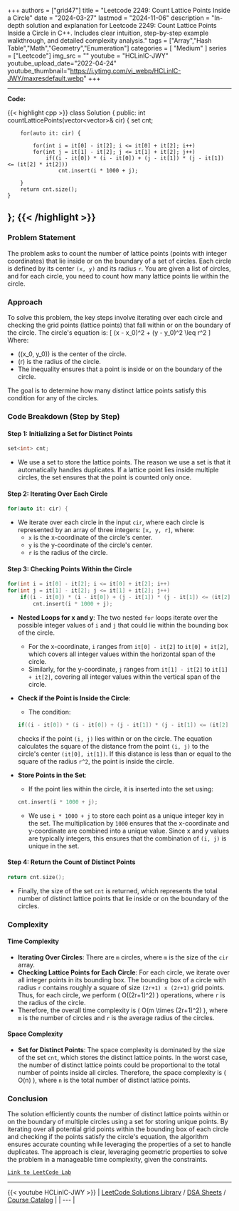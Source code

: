 
+++
authors = ["grid47"]
title = "Leetcode 2249: Count Lattice Points Inside a Circle"
date = "2024-03-27"
lastmod = "2024-11-06"
description = "In-depth solution and explanation for Leetcode 2249: Count Lattice Points Inside a Circle in C++. Includes clear intuition, step-by-step example walkthrough, and detailed complexity analysis."
tags = ["Array","Hash Table","Math","Geometry","Enumeration"]
categories = [
    "Medium"
]
series = ["Leetcode"]
img_src = ""
youtube = "HCLinlC-JWY"
youtube_upload_date="2022-04-24"
youtube_thumbnail="https://i.ytimg.com/vi_webp/HCLinlC-JWY/maxresdefault.webp"
+++



---
**Code:**

{{< highlight cpp >}}
class Solution {
public:
    int countLatticePoints(vector<vector<int>>& cir) {
        set<int> cnt;
        
        for(auto it: cir) {
            
            for(int i = it[0] - it[2]; i <= it[0] + it[2]; i++)
            for(int j = it[1] - it[2]; j <= it[1] + it[2]; j++)                
                if((i - it[0]) * (i - it[0]) + (j - it[1]) * (j - it[1]) <= (it[2] * it[2]))
                    cnt.insert(i * 1000 + j);
            
        }
        return cnt.size();
    }
};
{{< /highlight >}}
---

### Problem Statement

The problem asks to count the number of lattice points (points with integer coordinates) that lie inside or on the boundary of a set of circles. Each circle is defined by its center `(x, y)` and its radius `r`. You are given a list of circles, and for each circle, you need to count how many lattice points lie within the circle.

### Approach

To solve this problem, the key steps involve iterating over each circle and checking the grid points (lattice points) that fall within or on the boundary of the circle. The circle's equation is:
\[
(x - x_0)^2 + (y - y_0)^2 \leq r^2
\]
Where:
- \((x_0, y_0)\) is the center of the circle.
- \(r\) is the radius of the circle.
- The inequality ensures that a point is inside or on the boundary of the circle.

The goal is to determine how many distinct lattice points satisfy this condition for any of the circles.

### Code Breakdown (Step by Step)

#### Step 1: Initializing a Set for Distinct Points

```cpp
set<int> cnt;
```

- We use a set to store the lattice points. The reason we use a set is that it automatically handles duplicates. If a lattice point lies inside multiple circles, the set ensures that the point is counted only once.

#### Step 2: Iterating Over Each Circle

```cpp
for(auto it: cir) {
```

- We iterate over each circle in the input `cir`, where each circle is represented by an array of three integers: `[x, y, r]`, where:
  - `x` is the x-coordinate of the circle's center.
  - `y` is the y-coordinate of the circle's center.
  - `r` is the radius of the circle.

#### Step 3: Checking Points Within the Circle

```cpp
for(int i = it[0] - it[2]; i <= it[0] + it[2]; i++)
for(int j = it[1] - it[2]; j <= it[1] + it[2]; j++)                
    if((i - it[0]) * (i - it[0]) + (j - it[1]) * (j - it[1]) <= (it[2] * it[2]))
        cnt.insert(i * 1000 + j);
```

- **Nested Loops for x and y**: The two nested `for` loops iterate over the possible integer values of `i` and `j` that could lie within the bounding box of the circle. 
  - For the x-coordinate, `i` ranges from `it[0] - it[2]` to `it[0] + it[2]`, which covers all integer values within the horizontal span of the circle.
  - Similarly, for the y-coordinate, `j` ranges from `it[1] - it[2]` to `it[1] + it[2]`, covering all integer values within the vertical span of the circle.

- **Check if the Point is Inside the Circle**: 
  - The condition:
  ```cpp
  if((i - it[0]) * (i - it[0]) + (j - it[1]) * (j - it[1]) <= (it[2] * it[2]))
  ```
  checks if the point `(i, j)` lies within or on the circle. The equation calculates the square of the distance from the point `(i, j)` to the circle's center `(it[0], it[1])`. If this distance is less than or equal to the square of the radius `r^2`, the point is inside the circle.

- **Store Points in the Set**: 
  - If the point lies within the circle, it is inserted into the set using:
  ```cpp
  cnt.insert(i * 1000 + j);
  ```
  - We use `i * 1000 + j` to store each point as a unique integer key in the set. The multiplication by `1000` ensures that the x-coordinate and y-coordinate are combined into a unique value. Since x and y values are typically integers, this ensures that the combination of `(i, j)` is unique in the set.

#### Step 4: Return the Count of Distinct Points

```cpp
return cnt.size();
```

- Finally, the size of the set `cnt` is returned, which represents the total number of distinct lattice points that lie inside or on the boundary of the circles.

### Complexity

#### Time Complexity

- **Iterating Over Circles**: There are `m` circles, where `m` is the size of the `cir` array. 
- **Checking Lattice Points for Each Circle**: For each circle, we iterate over all integer points in its bounding box. The bounding box of a circle with radius `r` contains roughly a square of size `(2r+1) x (2r+1)` grid points. Thus, for each circle, we perform \( O((2r+1)^2) \) operations, where `r` is the radius of the circle.
- Therefore, the overall time complexity is \( O(m \times (2r+1)^2) \), where `m` is the number of circles and `r` is the average radius of the circles.

#### Space Complexity

- **Set for Distinct Points**: The space complexity is dominated by the size of the set `cnt`, which stores the distinct lattice points. In the worst case, the number of distinct lattice points could be proportional to the total number of points inside all circles. Therefore, the space complexity is \( O(n) \), where `n` is the total number of distinct lattice points.

### Conclusion

The solution efficiently counts the number of distinct lattice points within or on the boundary of multiple circles using a set for storing unique points. By iterating over all potential grid points within the bounding box of each circle and checking if the points satisfy the circle's equation, the algorithm ensures accurate counting while leveraging the properties of a set to handle duplicates. The approach is clear, leveraging geometric properties to solve the problem in a manageable time complexity, given the constraints.

[`Link to LeetCode Lab`](https://leetcode.com/problems/count-lattice-points-inside-a-circle/description/)

---
{{< youtube HCLinlC-JWY >}}
| [LeetCode Solutions Library](https://grid47.xyz/leetcode/) / [DSA Sheets](https://grid47.xyz/sheets/) / [Course Catalog](https://grid47.xyz/courses/) |
| --- |
